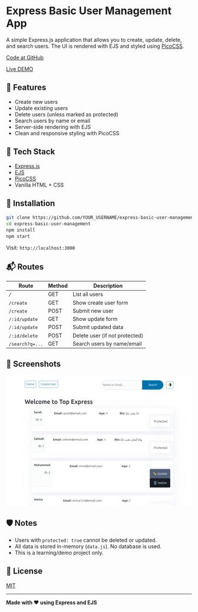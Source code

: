 # Express Basic User Management App

A simple Express.js application that allows you to create, update, delete, and search users. The UI is rendered with EJS and styled using [PicoCSS](https://picocss.com/).

[Code at GitHub](https://github.com/mdahamshi/top-express-search)

[Live DEMO](https://link.dahamshi.xyz/top-express-search)

## 🚀 Features

- Create new users
- Update existing users
- Delete users (unless marked as protected)
- Search users by name or email
- Server-side rendering with EJS
- Clean and responsive styling with PicoCSS

## 🧪 Tech Stack

- [Express.js](https://expressjs.com/)
- [EJS](https://ejs.co/)
- [PicoCSS](https://picocss.com/)
- Vanilla HTML + CSS

## 🔧 Installation

```bash
git clone https://github.com/YOUR_USERNAME/express-basic-user-management.git
cd express-basic-user-management
npm install
npm start
```

Visit: `http://localhost:3000`

## 📬 Routes

| Route           | Method | Description                    |
| --------------- | ------ | ------------------------------ |
| `/`             | GET    | List all users                 |
| `/create`       | GET    | Show create user form          |
| `/create`       | POST   | Submit new user                |
| `/:id/update`   | GET    | Show update form               |
| `/:id/update`   | POST   | Submit updated data            |
| `/:id/delete`   | POST   | Delete user (if not protected) |
| `/search?q=...` | GET    | Search users by name/email     |

## 📸 Screenshots

![screenshot](./sc.png)
## 🛡️ Notes

- Users with `protected: true` cannot be deleted or updated.
- All data is stored in-memory (`data.js`). No database is used.
- This is a learning/demo project only.

## 📃 License

[MIT](LICENSE)

---

**Made with ❤️ using Express and EJS**
